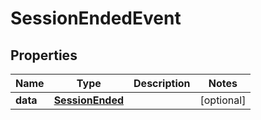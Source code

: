 

# SessionEndedEvent


## Properties

| Name | Type | Description | Notes |
|------------ | ------------- | ------------- | -------------|
|**data** | [**SessionEnded**](SessionEnded.md) |  |  [optional] |



